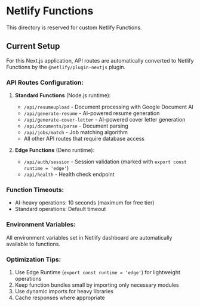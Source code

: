 # Netlify Functions

This directory is reserved for custom Netlify Functions. 

## Current Setup

For this Next.js application, API routes are automatically converted to Netlify Functions by the `@netlify/plugin-nextjs` plugin. 

### API Routes Configuration:

1. **Standard Functions** (Node.js runtime):
   - `/api/resumeupload` - Document processing with Google Document AI
   - `/api/generate-resume` - AI-powered resume generation
   - `/api/generate-cover-letter` - AI-powered cover letter generation
   - `/api/documents/parse` - Document parsing
   - `/api/jobs/match` - Job matching algorithm
   - All other API routes that require database access

2. **Edge Functions** (Deno runtime):
   - `/api/auth/session` - Session validation (marked with `export const runtime = 'edge'`)
   - `/api/health` - Health check endpoint

### Function Timeouts:

- AI-heavy operations: 10 seconds (maximum for free tier)
- Standard operations: Default timeout

### Environment Variables:

All environment variables set in Netlify dashboard are automatically available to functions.

### Optimization Tips:

1. Use Edge Runtime (`export const runtime = 'edge'`) for lightweight operations
2. Keep function bundles small by importing only necessary modules
3. Use dynamic imports for heavy libraries
4. Cache responses where appropriate